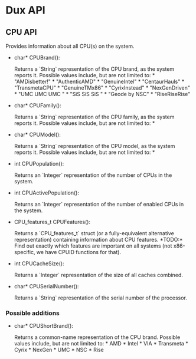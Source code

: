 # Dux API #

## CPU API ##

Provides information about all CPU(s) on the system.

* <p><span class="type">char*</span> <span class="name">CPUBrand</span>():</p>
  Returns a `String` representation of the CPU brand, as the system reports it. Possible values include, but are not limited to:
  * "AMDisbetter!"
  * "AuthenticAMD"
  * "GenuineIntel"
  * "CentaurHauls"
  * "TransmetaCPU"
  * "GenuineTMx86"
  * "CyrixInstead"
  * "NexGenDriven"
  * "UMC UMC UMC "
  * "SiS SiS SiS "
  * "Geode by NSC"
  * "RiseRiseRise"

* <p><span class="type">char*</span> <span class="name">CPUFamily</span>():</p>
  Returns a `String` representation of the CPU family, as the system reports it. Possible values include, but are not limited to:
  *

* <p><span class="type">char*</span> <span class="name">CPUModel</span>():</p>
  Returns a `String` representation of the CPU model, as the system reports it. Possible values include, but are not limited to:
  *

* <p><span class="type">int</span> <span class="name">CPUPopulation</span>():</p>
  Returns an `Integer` representation of the number of CPUs in the system.

* <p><span class="type">int</span> <span class="name">CPUActivePopulation</span>():</p>
  Returns an `Integer` representation of the number of enabled CPUs in the system.

* <p><span class="type">CPU_features_t</span>  <span class="name">CPUFeatures</span>():</p>
  Returns a `CPU_features_t` struct (or a fully-equivalent alternative representation) containing information about CPU features.
  *TODO:* Find out exactly which features are important on all systems (not x86-specific, we have CPUID functions for that).

* <p><span class="type">int</span> <span class="name">CPUCacheSize</span>():</p>
  Returns a `Integer` representation of the size of all caches combined.

* <p><span class="type">char*</span> <span class="name">CPUSerialNumber</span>():</p>
  Returns a `String` representation of the serial number of the processor.

### Possible additions ###

* <p><span class="type">char*</span> <span class="name">CPUShortBrand</span>():</p>
  Returns a common-name representation of the CPU brand. Possible values include, but are not limited to:
  * AMD
  * Intel
  * VIA
  * Transmeta
  * Cyrix
  * NexGen
  * UMC
  * NSC
  * Rise

